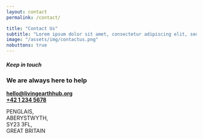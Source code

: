 ```yaml
---
layout: contact
permalink: /contact/

title: "Contact Us"
subtitle: "Lorem ipsum dolor sit amet, consectetur adipiscing elit, sed do eiusmod tempor incididunt ut labore et dolore magna aliqua. Ut enim ad minim veniam,"
image: "/assets/img/contactus.png"
nobuttons: true
---
```


##### Keep in touch
### We are always here to help

**[hello@livingearthhub.org](mailto:hello@livingearthhub.org)**  
**[+42 1 234 5678](tel:+42-1-234-5678)**

PENGLAIS,  
ABERYSTWYTH,  
SY23 3FL,  
GREAT BRITAIN